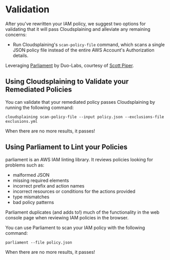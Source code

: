 # Validation

After you've rewritten your IAM policy, we suggest two options for validating that it will pass Cloudsplaining and alleviate any remaining concerns:

* Run Cloudsplaining's `scan-policy-file` command, which scans a single JSON policy file instead of the entire AWS Account's Authorization details.

Leveraging [Parliament](https://github.com/duo-labs/parliament/) by Duo-Labs, courtesy of [Scott Piper](https://twitter.com/0xdabbad00).

## Using Cloudsplaining to Validate your Remediated Policies

You can validate that your remediated policy passes Cloudsplaining by running the following command:

```cloudsplaining scan-policy-file --input policy.json --exclusions-file exclusions.yml```

When there are no more results, it passes!

## Using Parliament to Lint your Policies

parliament is an AWS IAM linting library. It reviews policies looking for problems such as:

* malformed JSON
* missing required elements
* incorrect prefix and action names
* incorrect resources or conditions for the actions provided
* type mismatches
* bad policy patterns

Parliament duplicates (and adds to!) much of the functionality in the web console page when reviewing IAM policies in the browser.

You can use Parliament to scan your IAM policy with the following command:

```parliament --file policy.json```

When there are no more results, it passes!
